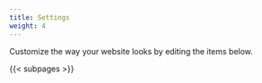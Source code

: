```yaml
---
title: Settings
weight: 4
---
```


Customize the way your website looks by editing the items below.

{{< subpages >}}

